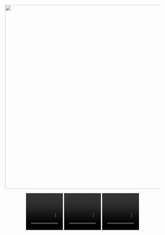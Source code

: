 <p align="center">
  <img src="assets/MakarAnim.gif" width="600"/>
</p>

<p align="center">
  <video width="120" height="120" autoplay loop muted playsinline>
    <source src="assets/example1.gif.mp4" type="video/mp4">
  </video>

  <video width="120" height="120" autoplay loop muted playsinline>
    <source src="assets/example2.gif.mp4" type="video/mp4">
  </video>

  <video width="120" height="120" autoplay loop muted playsinline>
    <source src="assets/example3.gif.mp4" type="video/mp4">
  </video>
</p>


